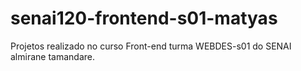 # senai120-frontend-s01-matyas
Projetos  realizado no curso Front-end turma  WEBDES-s01 do SENAI almirane tamandare.
